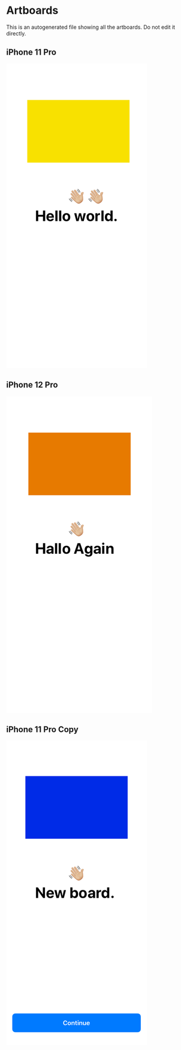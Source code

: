 # Artboards

This is an autogenerated file showing all the artboards. Do not edit it directly.
## iPhone 11 Pro

![iPhone 11 Pro](./.exportedArtboards%2FApp%20X%2FiPhone%2011%20Pro.png)

## iPhone 12 Pro

![iPhone 12 Pro](./.exportedArtboards%2FApp%20X%2FiPhone%2012%20Pro.png)

## iPhone 11 Pro Copy

![iPhone 11 Pro Copy](./.exportedArtboards%2FApp%20X%2FiPhone%2011%20Pro%20Copy.png)
